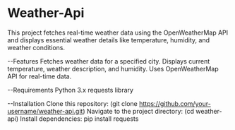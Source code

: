 # Weather-Api
This project fetches real-time weather data using the OpenWeatherMap API and displays essential weather details like temperature, humidity, and weather conditions.

--Features
Fetches weather data for a specified city.
Displays current temperature, weather description, and humidity.
Uses OpenWeatherMap API for real-time data.

--Requirements
Python 3.x
requests library

--Installation
Clone this repository:
(git clone https://github.com/your-username/weather-api.git)
Navigate to the project directory:
(cd weather-api)
Install dependencies:
pip install requests
